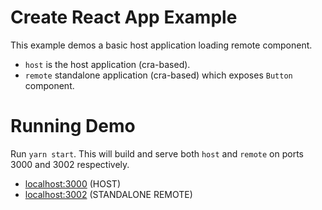 # Create React App Example

This example demos a basic host application loading remote component.

- `host` is the host application (cra-based).
- `remote` standalone application (cra-based) which exposes `Button` component.

# Running Demo

Run `yarn start`. This will build and serve both `host` and `remote` on ports 3000 and 3002 respectively.

- [localhost:3000](http://localhost:3000/) (HOST)
- [localhost:3002](http://localhost:3002/) (STANDALONE REMOTE)
